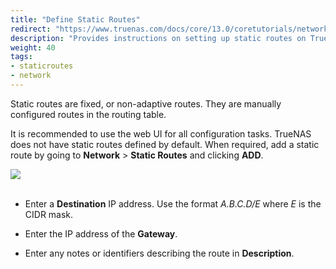 ```yaml
---
title: "Define Static Routes"
redirect: "https://www.truenas.com/docs/core/13.0/coretutorials/network/staticroutes/"
description: "Provides instructions on setting up static routes on TrueNAS CORE."
weight: 40
tags:
- staticroutes
- network
---
```


Static routes are fixed, or non-adaptive routes. They are manually configured routes in the routing table.  

It is recommended to use the web UI for all configuration tasks. TrueNAS does not have static routes defined by default. 
When required, add a static route by going to **Network** > **Static Routes** and clicking **ADD**.

<img src="/images/CORE/Network/NetworkStaticRoutesAdd.png">
<br><br>

* Enter a **Destination** IP address. Use the format *A.B.C.D/E* where *E* is the CIDR mask.

* Enter the IP address of the **Gateway**.

* Enter any notes or identifiers describing the route in **Description**.
